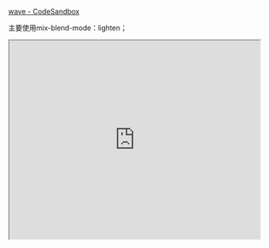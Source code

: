 
[wave - CodeSandbox](https://codesandbox.io/s/wave-k783dm?file=/index.html)


主要使用mix-blend-mode：lighten；


<iframe src="https://k783dm.csb.app/" width="100%" height="400px"/>



原帖
[CSS 技术揭秘与实战通关 - Chokcoco - 掘金小册 (juejin.cn)](https://juejin.cn/book/7052964245259943948/section/7053291871530909700)